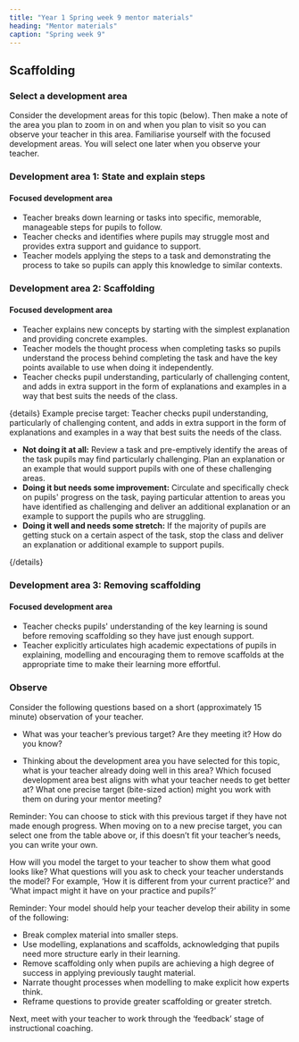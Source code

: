 ```yaml
---
title: "Year 1 Spring week 9 mentor materials"
heading: "Mentor materials"
caption: "Spring week 9"
---
```



## Scaffolding

### Select a development area

Consider the development areas for this topic (below). Then make a note of the area you plan to zoom in on and when you plan to visit so you can observe your teacher in this area. Familiarise yourself with the focused development areas. You will select one later when you observe your teacher.

### Development area 1: State and explain steps

#### Focused development area    

- Teacher breaks down learning or tasks into specific, memorable, manageable steps for pupils to follow. 
- Teacher checks and identifies where pupils may struggle most and provides extra support and guidance to support. 
- Teacher models applying the steps to a task and demonstrating the process to take so pupils can apply this knowledge to similar contexts.     
                                                                                                                               
### Development area 2: Scaffolding

#### Focused development area    

- Teacher explains new concepts by starting with the simplest explanation and providing concrete examples. 
- Teacher models the thought process when completing tasks so pupils understand the process behind completing the task and have the key points available to use when doing it independently. 
- Teacher checks pupil understanding, particularly of challenging content, and adds in extra support in the form of explanations and examples in a way that best suits the needs of the class.

{details}
Example precise target: Teacher checks pupil understanding, particularly of challenging content, and adds in extra support in the form of explanations and examples in a way that best suits the needs of the class.


- **Not doing it at all:** Review a task and pre-emptively identify the areas of the task pupils may find particularly challenging. Plan an explanation or an example that would support pupils with one of these challenging areas.
- **Doing it but needs some improvement:** Circulate and specifically check on pupils' progress on the task, paying particular attention to areas you have identified as challenging and deliver an additional explanation or an example to support the pupils who are struggling.
- **Doing it well and needs some stretch:** If the majority of pupils are getting stuck on a certain aspect of the task, stop the class and deliver an explanation or additional example to support pupils.

{/details}


### Development area 3: Removing scaffolding

#### Focused development area    

- Teacher checks pupils' understanding of the key learning is sound before removing scaffolding so they have just enough support. 
- Teacher explicitly articulates high academic expectations of pupils in explaining, modelling and encouraging them to remove scaffolds at the appropriate time to make their learning more effortful.                                                                                                                                                                         

### Observe

Consider the following questions based on a short (approximately 15 minute) observation of your teacher.

- What was your teacher’s previous target? Are they meeting it? How do you know?

- Thinking about the development area you have selected for this topic, what is your teacher already doing well in this area? Which focused development area best aligns with what your teacher needs to get better at? What one precise target (bite-sized action) might you work with them on during your mentor meeting?

Reminder: You can choose to stick with this previous target if they have not made enough progress. When moving on to a new precise target, you can select one from the table above or, if this doesn’t fit your teacher’s needs, you can write your own.

How will you model the target to your teacher to show them what good looks like? What questions will you ask to check your teacher understands the model? For example, ‘How it is different from your current practice?’ and ‘What impact might it have on your practice and pupils?’

Reminder: Your model should help your teacher develop their ability in some of the following:

- Break complex material into smaller steps.
- Use modelling, explanations and scaffolds, acknowledging that pupils need more structure early in their learning.
- Remove scaffolding only when pupils are achieving a high degree of success in applying previously taught material.
- Narrate thought processes when modelling to make explicit how experts think.
- Reframe questions to provide greater scaffolding or greater stretch.

Next, meet with your teacher to work through the ‘feedback’ stage of instructional coaching.

